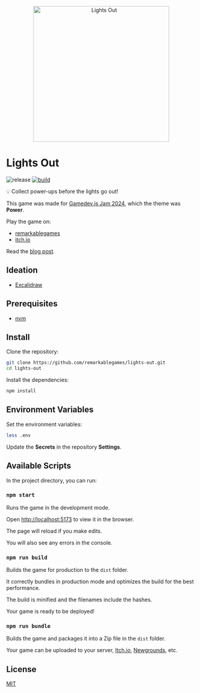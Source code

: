 <p align="center">
  <img src="https://raw.githubusercontent.com/remarkablegames/lights-out/master/public/screenshots/screenshot3.png" alt="Lights Out" width="360">
</p>

# Lights Out

![release](https://img.shields.io/github/v/release/remarkablegames/lights-out)
[![build](https://github.com/remarkablegames/lights-out/actions/workflows/build.yml/badge.svg)](https://github.com/remarkablegames/lights-out/actions/workflows/build.yml)

💡 Collect power-ups before the lights go out!

This game was made for [Gamedev.js Jam 2024](https://itch.io/jam/gamedevjs-2024), which the theme was **Power**.

Play the game on:

- [remarkablegames](https://remarkablegames.org/lights-out)
- [itch.io](https://remarkablegames.itch.io/lights-out)

Read the [blog post](https://remarkablegames.org/posts/lights-out/).

## Ideation

- [Excalidraw](https://excalidraw.com/#json=kdRfqSm9UoL0cEQ8MPRNo,mMrxHx-OPwRogYySd-1PqQ)

## Prerequisites

- [nvm](https://github.com/nvm-sh/nvm#readme)

## Install

Clone the repository:

```sh
git clone https://github.com/remarkablegames/lights-out.git
cd lights-out
```

Install the dependencies:

```sh
npm install
```

## Environment Variables

Set the environment variables:

```sh
less .env
```

Update the **Secrets** in the repository **Settings**.

## Available Scripts

In the project directory, you can run:

### `npm start`

Runs the game in the development mode.

Open [http://localhost:5173](http://localhost:5173) to view it in the browser.

The page will reload if you make edits.

You will also see any errors in the console.

### `npm run build`

Builds the game for production to the `dist` folder.

It correctly bundles in production mode and optimizes the build for the best performance.

The build is minified and the filenames include the hashes.

Your game is ready to be deployed!

### `npm run bundle`

Builds the game and packages it into a Zip file in the `dist` folder.

Your game can be uploaded to your server, [Itch.io](https://itch.io/), [Newgrounds](https://www.newgrounds.com/), etc.

## License

[MIT](LICENSE)
